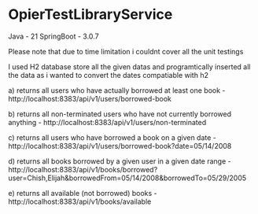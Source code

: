 # OpierTestLibraryService
Java - 21
SpringBoot - 3.0.7

Please note that due to time limitation i couldnt cover all the unit testings

I used H2 database store all the given datas and programtically inserted all the data as i wanted to convert the dates compatiable with h2


a) returns all users who have actually borrowed at least one book - http://localhost:8383/api/v1/users/borrowed-book

b) returns all non-terminated users who have not currently borrowed anything - http://localhost:8383/api/v1/users/non-terminated

c) returns all users who have borrowed a book on a given date - http://localhost:8383/api/v1/users/borrowed-book?date=05/14/2008

d) returns all books borrowed by a given user in a given date range - http://localhost:8383/api/v1/books/borrowed?user=Chish,Elijah&borrowedFrom=05/14/2008&borrowedTo=05/29/2005

e) returns all available (not borrowed) books - http://localhost:8383/api/v1/books/available

